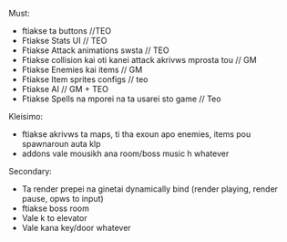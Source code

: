 Must:

* ftiakse ta buttons //TEO
* Ftiakse Stats UI // TEO
* Ftiakse Attack animations swsta // TEO
* Ftiakse collision kai oti kanei attack akrivws mprosta tou // GM
* Ftiakse Enemies kai items // GM
* Ftiakse Item sprites configs // teo
* Ftiakse AI // GM + TEO
* Ftiakse Spells na mporei na ta usarei sto game // Teo


Kleisimo:
* ftiakse akrivws ta maps, ti tha exoun apo enemies, items pou spawnaroun auta klp
* addons vale mousikh ana room/boss music h whatever

Secondary:

* Ta render prepei na ginetai dynamically bind (render playing, render pause, opws to input)
* ftiakse boss room
* Vale k to elevator
* Vale kana key/door whatever

